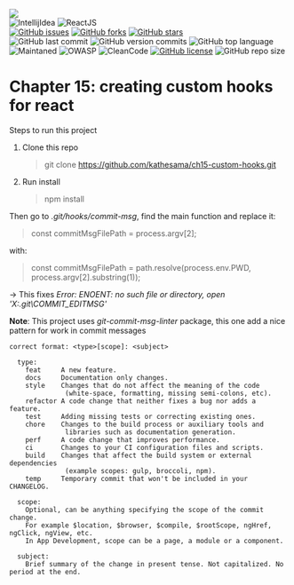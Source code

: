 <link rel="stylesheet" href="https://use.fontawesome.com/releases/v5.15.2/css/all.css" integrity="sha384-vSIIfh2YWi9wW0r9iZe7RJPrKwp6bG+s9QZMoITbCckVJqGCCRhc+ccxNcdpHuYu" crossorigin="anonymous">

[<img src="https://img.shields.io/badge/Linkedin-kathesama-blue?style=for-the-badge&logo=linkedin">](https://www.linkedin.com/in/kathesama)
<br>
![IntellijIdea](https://img.shields.io/badge/Made%20for-IntellijIdea-1f425f.svg?style=for-the-badge)
![ReactJS](https://img.shields.io/badge/-ReactJS-blue?logo=react&logoColor=white&style=for-the-badge)
<br>
[![GitHub issues](https://img.shields.io/github/issues/kathesama/ch15-custom-hooks?style=plastic)](https://github.com/kathesama/ch15-custom-hooks/issues)
[![GitHub forks](https://img.shields.io/github/forks/kathesama/ch15-custom-hooks?style=plastic)](https://github.com/kathesama/ch15-custom-hooks/network)
[![GitHub stars](https://img.shields.io/github/stars/kathesama/ch15-custom-hooks?style=plastic)](https://github.com/kathesama/ch15-custom-hooks/stargazers)
<br>
![GitHub last commit](https://img.shields.io/github/last-commit/kathesama/ch15-custom-hooks?color=red&style=plastic)
![GitHub version commits](https://img.shields.io/github/commits-since/kathesama/ch15-custom-hooks/V2.0.0.svg?color=yellow&style=plastic)
![GitHub top language](https://img.shields.io/github/languages/top/kathesama/ch15-custom-hooks?style=plastic)
<br>
![Maintaned](https://img.shields.io/badge/Maintained%3F-yes-green.svg?style=plastic)
![OWASP](https://img.shields.io/badge/OWASP%3F-yes-green.svg?style=plastic)
![CleanCode](https://img.shields.io/badge/CleanCode%3F-yes-green.svg?style=plastic)
[![GitHub license](https://img.shields.io/github/license/kathesama/ch15-custom-hooks?style=plastic)](https://github.com/kathesama/ch15-custom-hooks/blob/main/LICENSE)
![GitHub repo size](https://img.shields.io/github/repo-size/kathesama/ch15-custom-hooks?style=plastic)
<br>

# Chapter 15: creating custom hooks for react

Steps to run this project

1. Clone this repo
   > git clone https://github.com/kathesama/ch15-custom-hooks.git
2. Run install
   > npm install

Then go to _.git/hooks/commit-msg_, find the main function and replace it:

> const commitMsgFilePath = process.argv[2];

with:

> const commitMsgFilePath = path.resolve(process.env.PWD, process.argv[2].substring(1));

-> This fixes _Error: ENOENT: no such file or directory, open 'X:\.git\COMMIT_EDITMSG'_

**Note**: This project uses _git-commit-msg-linter_ package, this one add a nice pattern for work in commit messages<br>

```
correct format: <type>[scope]: <subject>

  type:
    feat     A new feature.
    docs     Documentation only changes.
    style    Changes that do not affect the meaning of the code
              (white-space, formatting, missing semi-colons, etc).
    refactor A code change that neither fixes a bug nor adds a feature.
    test     Adding missing tests or correcting existing ones.
    chore    Changes to the build process or auxiliary tools and
              libraries such as documentation generation.
    perf     A code change that improves performance.
    ci       Changes to your CI configuration files and scripts.
    build    Changes that affect the build system or external dependencies
              (example scopes: gulp, broccoli, npm).
    temp     Temporary commit that won't be included in your CHANGELOG.

  scope:
    Optional, can be anything specifying the scope of the commit change.
    For example $location, $browser, $compile, $rootScope, ngHref, ngClick, ngView, etc.
    In App Development, scope can be a page, a module or a component.

  subject:
    Brief summary of the change in present tense. Not capitalized. No period at the end.
```
